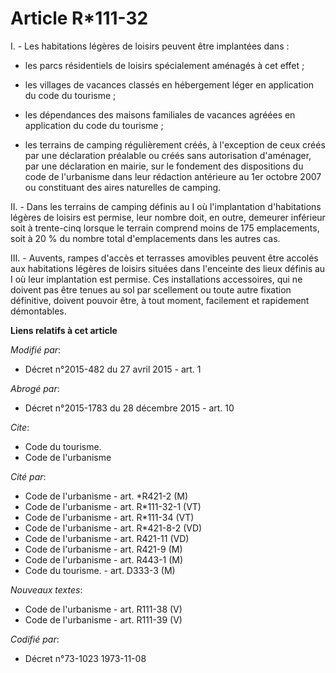 # Article R*111-32

I. - Les habitations légères de loisirs peuvent être implantées dans :

- les parcs résidentiels de loisirs spécialement aménagés à cet effet ;

- les villages de vacances classés en hébergement léger en application du code du tourisme ;

- les dépendances des maisons familiales de vacances agréées en application du code du tourisme ;

- les terrains de camping régulièrement créés, à l'exception de ceux créés par une déclaration préalable ou créés sans
autorisation d'aménager, par une déclaration en mairie, sur le fondement des dispositions du code de l'urbanisme dans leur
rédaction antérieure au 1er octobre 2007 ou constituant des aires naturelles de camping.

II. - Dans les terrains de camping définis au I où l'implantation d'habitations légères de loisirs est permise, leur nombre
doit, en outre, demeurer inférieur soit à trente-cinq lorsque le terrain comprend moins de 175 emplacements, soit à 20 % du
nombre total d'emplacements dans les autres cas.

III. - Auvents, rampes d'accès et terrasses amovibles peuvent être accolés aux habitations légères de loisirs situées dans
l'enceinte des lieux définis au I où leur implantation est permise. Ces installations accessoires, qui ne doivent pas être
tenues au sol par scellement ou toute autre fixation définitive, doivent pouvoir être, à tout moment, facilement et
rapidement démontables.

**Liens relatifs à cet article**

_Modifié par_:

  - Décret n°2015-482 du 27 avril 2015 - art. 1

_Abrogé par_:

  - Décret n°2015-1783 du 28 décembre 2015 - art. 10

_Cite_:

  - Code du tourisme.
  - Code de l'urbanisme

_Cité par_:

  - Code de l'urbanisme - art. *R421-2 (M)
  - Code de l'urbanisme - art. R*111-32-1 (VT)
  - Code de l'urbanisme - art. R*111-34 (VT)
  - Code de l'urbanisme - art. R*421-8-2 (VD)
  - Code de l'urbanisme - art. R421-11 (VD)
  - Code de l'urbanisme - art. R421-9 (M)
  - Code de l'urbanisme - art. R443-1 (M)
  - Code du tourisme. - art. D333-3 (M)

_Nouveaux textes_:

  - Code de l'urbanisme - art. R111-38 (V)
  - Code de l'urbanisme - art. R111-39 (V)

_Codifié par_:

  - Décret n°73-1023 1973-11-08
